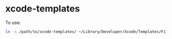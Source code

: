 # xcode-templates

To use:

```sh
ln -s /path/to/xcode-templates/ ~/Library/Developer/Xcode/Templates/File\ Templates/Custom
```
